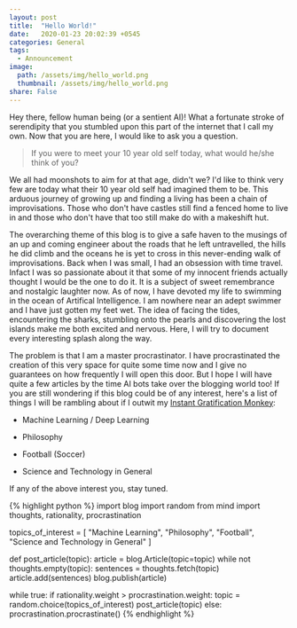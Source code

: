 ```yaml
---
layout: post
title:  "Hello World!"
date:   2020-01-23 20:02:39 +0545
categories: General
tags:
  - Announcement
image:
  path: /assets/img/hello_world.png
  thumbnail: /assets/img/hello_world.png
share: False
---
```

Hey there, fellow human being (or a sentient AI)! What a fortunate stroke of serendipity that you stumbled upon this part of the internet that I call my own.
Now that you are here, I would like to ask you a question. 

> If you were to meet your 10 year old self today, what would he/she think of you? 

We all had moonshots to aim for at that age, didn't we? I'd like to think very few are today what their 10 year old self had imagined them to be. This arduous journey of growing up and finding a living has been a chain of improvisations. Those who don't have castles still find a fenced home to live in and those who don't have that too still make do with a makeshift hut.

The overarching theme of this blog is to give a safe haven to the musings of an up and coming engineer about the roads that he left untravelled, the hills he did climb and the oceans he is yet to cross in this never-ending walk of improvisations. Back when I was small, I had an obsession with time travel. Infact I was so passionate about it that some of my innocent friends actually thought I would be the one to do it. It is a subject of sweet remembrance and nostalgic laughter now. As of now, I have devoted my life to swimming in the ocean of Artifical Intelligence. I am nowhere near an adept swimmer and I have just gotten my feet wet. The idea of facing the tides, encountering the sharks, stumbling onto the pearls and discovering the lost islands make me both excited and nervous. Here, I will try to document every interesting splash along the way.

The problem is that I am a master procrastinator. I have procrastinated the creation of this very space for quite some time now and I give no guarantees on how frequently I will open this door. But I hope I will have quite a few articles by the time AI bots take over the blogging world too! If you are still wondering if this blog could be of any interest, here's a list of things I will be rambling about if I outwit my [Instant Gratification Monkey](https://waitbutwhy.com/2013/10/why-procrastinators-procrastinate.html):

- Machine Learning / Deep Learning

- Philosophy

- Football (Soccer)

- Science and Technology in General

If any of the above interest you, stay tuned.

{% highlight python %}
import blog
import random
from mind import thoughts, rationality, procrastination

topics_of_interest = [
  "Machine Learning",
  "Philosophy",
  "Football",
  "Science and Technology in General"
  ]

def post_article(topic):
  article = blog.Article(topic=topic)
  while not thoughts.empty(topic):
    sentences = thoughts.fetch(topic)
    article.add(sentences)
  blog.publish(article)

while true:
  if rationality.weight > procrastination.weight:
    topic = random.choice(topics_of_interest)
    post_article(topic)
  else:
    procrastination.procrastinate()
{% endhighlight %}
